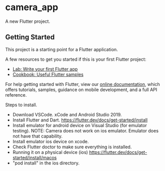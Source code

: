 # camera_app

A new Flutter project.

## Getting Started

This project is a starting point for a Flutter application.

A few resources to get you started if this is your first Flutter project:

- [Lab: Write your first Flutter app](https://flutter.dev/docs/get-started/codelab)
- [Cookbook: Useful Flutter samples](https://flutter.dev/docs/cookbook)

For help getting started with Flutter, view our
[online documentation](https://flutter.dev/docs), which offers tutorials,
samples, guidance on mobile development, and a full API reference.


Steps to install.
- Download VSCode. xCode and Android Studio 2019.
- Install Flutter and Dart.
    https://flutter.dev/docs/get-started/install
- Install emulator for android device on Visual Studio (for emulator testing).
NOTE: Camera does not work on ios emulator. Emulator does not have that capability.
- Install emulator ios device on xcode.
- Check Flutter doctor to make sure everything is installed.
- Running it on a physical device (ios)
    https://flutter.dev/docs/get-started/install/macos
- "pod install" in the ios directory.